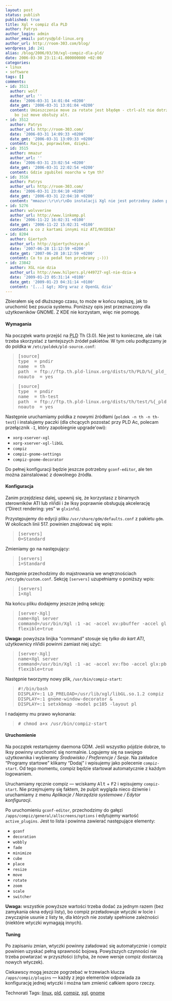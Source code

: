 ```yaml
---
layout: post
status: publish
published: true
title: Xgl + compiz dla PLD
author: Patrys
author_login: admin
author_email: patrys@pld-linux.org
author_url: http://room-303.com/blog/
wordpress_id: 241
alias: /blog/2006/03/30/xgl-compiz-dla-pld/
date: 2006-03-30 23:11:41.000000000 +02:00
categories:
- linux
- software
tags: []
comments:
- id: 3511
  author: wolf
  author_url: ''
  date: '2006-03-31 14:01:04 +0200'
  date_gmt: '2006-03-31 13:01:04 +0200'
  content: Umieszczenie move za rotate jest błędęm - ctrl-alt nie dotrze do rotate,
    bo już move obsłuży alt.
- id: 3512
  author: Patrys
  author_url: http://room-303.com/
  date: '2006-03-31 14:09:33 +0200'
  date_gmt: '2006-03-31 13:09:33 +0200'
  content: Racja, poprawiłem, dzięki.
- id: 3515
  author: mmazur
  author_url: ''
  date: '2006-03-31 23:02:54 +0200'
  date_gmt: '2006-03-31 22:02:54 +0200'
  content: Gdzie zgubiłeś noarcha w tym th?
- id: 3516
  author: Patrys
  author_url: http://room-303.com/
  date: '2006-03-31 23:04:10 +0200'
  date_gmt: '2006-03-31 22:04:10 +0200'
  content: "mmazur:\r\n\r\nDo instalacji Xgl nie jest potrzebny żaden pakiet z noarch."
- id: 5276
  author: wolvverine
  author_url: http://www.linkomp.pl
  date: '2006-11-22 16:02:31 +0100'
  date_gmt: '2006-11-22 15:02:31 +0100'
  content: a co z kartami innymi niz ATI/NVIDIA?
- id: 8204
  author: Giertych
  author_url: http://giertychszyce.pl
  date: '2007-06-28 11:12:59 +0200'
  date_gmt: '2007-06-28 10:12:59 +0200'
  content: Co to za pedał ten przebrany ;-)))
- id: 23842
  author: XGL nie dzia
  author_url: http://www.hilpers.pl/449727-xgl-nie-dzia-a
  date: '2009-01-23 05:31:14 +0100'
  date_gmt: '2009-01-23 04:31:14 +0100'
  content: '[...] &gt; XOrg wraz z OpenGL dzia'
---
```

<p>Zbierałem się od dłuższego czasu, to może w końcu napiszę, jak to uruchomić bez psucia systemu. Poniższy opis jest przeznaczony dla użytkowników GNOME. Z KDE nie korzystam, więc nie pomogę.</p>

<h4>Wymagania</h4>

<p>Na początek warto przejść na <abbr title="PLD Linux Distribution">PLD</abbr> Th (3.0). Nie jest to konieczne, ale i tak trzeba skorzystać z tamtejszych źródeł pakietów. W tym celu podłączamy je do poldka w <code>/etc/poldek/pld-source.conf</code>:</p>

<blockquote><pre>[source]
type  = pndir
name  = th
path  = ftp://ftp.th.pld-linux.org/dists/th/PLD/%{_pld_arch}/RPMS/
noauto  = yes</pre></blockquote>

<blockquote><pre>[source]
type  = pndir
name  = th-test
path  = ftp://ftp.th.pld-linux.org/dists/th/test/%{_pld_arch}/RPMS/
noauto  = yes</pre></blockquote>

<p>Następnie uruchamiamy poldka z nowymi źródłami (<code>poldek -n th -n th-test</code>) i instalujemy paczki (dla chcących pozostać przy PLD Ac, polecam przełącznik <code>-I</code>, który zapobiegnie upgrade'owi):</p>

<ul>
<li><code>xorg-xserver-xgl</code></li>
<li><code>xorg-xserver-xgl-libGL</code></li>
<li><code>compiz</code></li>
<li><code>compiz-gnome-settings</code></li>
<li><code>compiz-gnome-decorator</code></li>
</ul>

<p>Do pełnej konfiguracji będzie jeszcze potrzebny <code>gconf-editor</code>, ale ten można zainstalować z dowolnego źródła.</p>

<h4>Konfiguracja</h4>

<p>Zanim przejdziesz dalej, upewnij się, że korzystasz z binarnych sterowników ATI lub nVidii i że Iksy poprawnie obsługują akcelerację (<q>Direct rendering: yes</q> w <code>glxinfo</code>).</p>

<p>Przystępujemy do edycji pliku <code>/usr/share/gdm/defaults.conf</code> z pakietu <code>gdm</code>. W okolicach linii 517. powinien znajdować się wpis:</p>

<blockquote><pre>[servers]
0=Standard</pre></blockquote>

<p>Zmieniamy go na następujący:</p>

<blockquote><pre>[servers]
1=Standard</pre></blockquote>

<p>Następnie przechodzimy do majstrowania we wnętrznościach <code>/etc/gdm/custom.conf</code>. Sekcję <code>[servers]</code> uzupełniamy o poniższy wpis:</p>

<blockquote><pre>[servers]
1=Xgl</pre></blockquote>

<p>Na końcu pliku dodajemy jeszcze jedną sekcję:</p>

<blockquote><pre>[server-Xgl]
name=Xgl server
command=/usr/bin/Xgl :1 -ac -accel xv:pbuffer -accel glx:pbuffer -fullscreen
flexible=true</pre></blockquote>

<p><strong>Uwaga:</strong> powyższa linijka <q>command</q> stosuje się <em>tylko do kart ATI</em>, użytkownicy nVidii powinni zamiast niej użyć:</p>

<blockquote><pre>[server-Xgl] 
name=Xgl server 
command=/usr/bin/Xgl :1 -ac -accel xv:fbo -accel glx:pbuffer -fullscreen
flexible=true</pre></blockquote>

<p>Następnie tworzymy nowy plik, <code>/usr/bin/compiz-start</code>:</p>

<blockquote><pre>#!/bin/bash
DISPLAY=:1 LD_PRELOAD=/usr/lib/xgl/libGL.so.1.2 compiz --replace gconf &amp;
DISPLAY=:1 gnome-window-decorator &amp;
DISPLAY=:1 setxkbmap -model pc105 -layout pl</pre></blockquote>

<p>I nadajemy mu prawo wykonania:</p>

<blockquote><pre># chmod a+x /usr/bin/compiz-start</pre></blockquote>

<h4>Uruchomienie</h4>

<p>Na początek restartujemy daemona GDM. Jeśli wszystko pójdzie dobrze, to Iksy powinny uruchomić się normalnie. Logujemy się na swojego użytkownika i wybieramy <em>Środowisko / Preferencje / Sesje</em>. Na zakładce <q>Programy startowe</q> klikamy <q>Dodaj</q> i wpisujemy jako polecenie <code>compiz-start</code>. Od tego momentu, compiz będzie startował automatycznie z każdym logowaniem.</p>

<p>Uruchamiamy ręcznie compiz — wciskamy <kbd>Alt</kbd> + <kbd>F2</kbd> i wpisujemy <code>compiz-start</code>. Nie przejmujemy się faktem, że pulpit wygląda nieco dziwnie i uruchamiamy z menu <em>Aplikacje / Narzędzia systemowe / Edytor konfiguracji</em>.</p>

<p>Po uruchomieniu <code>gconf-editor</code>, przechodzimy do gałęzi <code>/apps/compiz/general/allscreens/options</code> i edytujemy wartość <code>active_plugins</code>. Jest to lista i powinna zawierać następujące elementy:</p>

<ul>
<li><code>gconf</code></li>
<li><code>decoration</code></li>
<li><code>wobbly</code></li>
<li><code>fade</code></li>
<li><code>minimize</code></li>
<li><code>cube</code></li>
<li><code>place</code></li>
<li><code>resize</code></li>
<li><code>move</code></li>
<li><code>rotate</code></li>
<li><code>zoom</code></li>
<li><code>scale</code></li>
<li><code>switcher</code></li>
</ul>

<p><strong>Uwaga:</strong> wszystkie powyższe wartości trzeba dodać za jednym razem (bez zamykania okna edycji listy), bo compiz przeładowuje wtyczki w locie i zwyczajnie usunie z listy te, dla których nie zostały spełnione zależności (niektóre wtyczki wymagają innych).</p>

<h4>Tuning</h4>

<p>Po zapisaniu zmian, wtyczki powinny załadować się automatycznie i compiz powinien uzyskać pełną sprawność bojową. Powyższych czynności nie trzeba powtarzać w przyszłości (chyba, że nowe wersje compiz dostarczą nowych wtyczek).</p>

<p>Ciekawscy mogą jeszcze pogrzebać w trzewiach klucza <code>/apps/compiz/plugins</code> — każdy z jego elementów odpowiada za konfigurację jednej wtyczki i można tam zmienić całkiem sporo rzeczy.</p>

Technorati Tags: <a href="http://technorati.com/tag/linux" rel="tag">linux</a>, <a href="http://technorati.com/tag/pld" rel="tag">pld</a>, <a href="http://technorati.com/tag/compiz" rel="tag">compiz</a>, <a href="http://technorati.com/tag/xgl" rel="tag">xgl</a>, <a href="http://technorati.com/tag/gnome" rel="tag">gnome</a>
